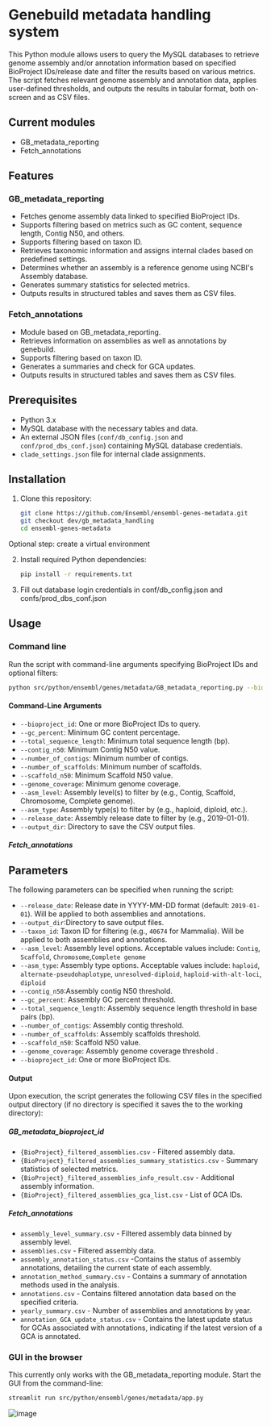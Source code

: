 # Genebuild metadata handling system

This Python module allows users to query the MySQL databases to retrieve genome assembly and/or annotation information based on specified BioProject IDs/release date  and filter the results based on various metrics. The script fetches relevant genome assembly and annotation data, applies user-defined thresholds, and outputs the results in tabular format, both on-screen and as CSV files.

## Current modules
- GB_metadata_reporting
- Fetch_annotations

## Features
### GB_metadata_reporting
- Fetches genome assembly data linked to specified BioProject IDs.
- Supports filtering based on metrics such as GC content, sequence length, Contig N50, and others.
- Supports filtering based on taxon ID.
- Retrieves taxonomic information and assigns internal clades based on predefined settings.
- Determines whether an assembly is a reference genome using NCBI's Assembly database.
- Generates summary statistics for selected metrics.
- Outputs results in structured tables and saves them as CSV files.

### Fetch_annotations
- Module based on GB_metadata_reporting.
- Retrieves information on assemblies as well as annotations by genebuild.
- Supports filtering based on taxon ID.
- Generates a summaries and check for GCA updates.
- Outputs results in structured tables and saves them as CSV files.


## Prerequisites
- Python 3.x
- MySQL database with the necessary tables and data.
- An external JSON files (`conf/db_config.json` and `conf/prod_dbs_conf.json`) containing MySQL database credentials.
- `clade_settings.json` file for internal clade assignments.

## Installation
1. Clone this repository:
   ```sh
   git clone https://github.com/Ensembl/ensembl-genes-metadata.git
   git checkout dev/gb_metadata_handling
   cd ensembl-genes-metadata
   ```
Optional step: create a virtual environment 

2. Install required Python dependencies:
   ```sh
   pip install -r requirements.txt
   ```

3. Fill out database login credentials in conf/db_config.json and confs/prod_dbs_conf.json



## Usage

### Command line
Run the script with command-line arguments specifying BioProject IDs and optional filters:
```sh
python src/python/ensembl/genes/metadata/GB_metadata_reporting.py --bioproject_id PRJEB40665 PRJEB61747 --asm_level "Complete genome" --output_dir ./results
```

#### Command-Line Arguments
- `--bioproject_id`: One or more BioProject IDs to query.
- `--gc_percent`: Minimum GC content percentage.
- `--total_sequence_length`: Minimum total sequence length (bp).
- `--contig_n50`: Minimum Contig N50 value.
- `--number_of_contigs`: Minimum number of contigs.
- `--number_of_scaffolds`: Minimum number of scaffolds.
- `--scaffold_n50`: Minimum Scaffold N50 value.
- `--genome_coverage`: Minimum genome coverage.
- `--asm_level`: Assembly level(s) to filter by (e.g., Contig, Scaffold, Chromosome, Complete genome).
- `--asm_type`: Assembly type(s) to filter by (e.g., haploid, diploid, etc.).
- `--release_date`: Assembly release date to filter by (e.g., 2019-01-01).
- `--output_dir`: Directory to save the CSV output files.


##### Fetch_annotations
## Parameters

The following parameters can be specified when running the script:

- `--release_date`: Release date in YYYY-MM-DD format (default: `2019-01-01`). Will be applied to both assemblies and annotations.
- `--output_dir`:Directory to save output files.
- `--taxon_id`:  Taxon ID for filtering (e.g., `40674` for Mammalia). Will be applied to both assemblies and annotations.
- `--asm_level`: Assembly level options. Acceptable values include: `Contig`, `Scaffold`, `Chromosome`,`Complete genome`
- `--asm_type`: Assembly type options. Acceptable values include: `haploid`, `alternate-pseudohaplotype`, `unresolved-diploid`, `haploid-with-alt-loci`, `diploid`
- `--contig_n50`:Assembly contig N50 threshold.
- `--gc_percent`: Assembly GC percent threshold.
- `--total_sequence_length`: Assembly sequence length threshold in base pairs (bp).
- `--number_of_contigs`: Assembly contig threshold.
- `--number_of_scaffolds`: Assembly scaffolds threshold.
- `--scaffold_n50`: 
  Scaffold N50 value.
- `--genome_coverage`: 
  Assembly genome coverage threshold .
- `--bioproject_id`: One or more BioProject IDs.

#### Output

Upon execution, the script generates the following CSV files in the specified output directory (if no directory is specified it saves the to the working directory):
##### GB_metadata_bioproject_id
- `{BioProject}_filtered_assemblies.csv` - Filtered assembly data.
- `{BioProject}_filtered_assemblies_summary_statistics.csv` - Summary statistics of selected metrics.
- `{BioProject}_filtered_assemblies_info_result.csv` - Additional assembly information.
- `{BioProject}_filtered_assemblies_gca_list.csv` - List of GCA IDs.


##### Fetch_annotations
- `assembly_level_summary.csv` - Filtered assembly data binned by assembly level.
- `assemblies.csv` - Filtered assembly data.
- `assembly_annotation_status.csv` -Contains the status of assembly annotations, detailing the current state of each assembly.
- `annotation_method_summary.csv` - Contains a summary of annotation methods used in the analysis.
- `annotations.csv` - Contains filtered annotation data based on the specified criteria.
- `yearly_summary.csv` - Number of assemblies and annotations by year.
- `annotation_GCA_update_status.csv` - Contains the latest update status for GCAs associated with annotations, indicating if the latest version of a GCA is annotated.


### GUI in the browser
This currently only works with the GB_metadata_reporting module.
Start the GUI from the command-line:
```sh
streamlit run src/python/ensembl/genes/metadata/app.py
```

![image](https://github.com/user-attachments/assets/c3aa162d-a616-432a-a0ed-7236ef072c8c)
















